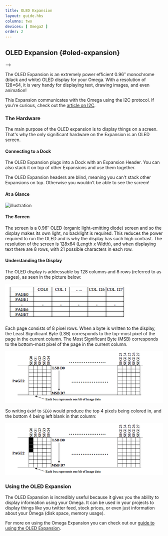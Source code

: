```yaml
---
title: OLED Expansion
layout: guide.hbs
columns: two
devices: [ Omega2 ]
order: 2
---
```


## OLED Expansion {#oled-expansion}

<!-- // intro to the oled expansion - power efficient, tiny screen, mention the resolution and that it's monochrome
<!-- // can write text, draw images, adjust settings, do some little animations (scrolling) --> -->


The OLED Expansion is an extremely power efficient 0.96″ monochrome (black and white) OLED display for your Omega. With a resolution of 128×64, it is very handy for displaying text, drawing images, and even animation!

This Expansion communicates with the Omega using the I2C protocol. If you're curious, check out the [article on I2C](#communicating-with-i2c-devices).

<!-- // mention this expansion is controlled with i2c -->

### The Hardware

<!-- // Overview of the hardware: -->
<!-- //  - the screen -->

The main purpose of the OLED expansion is to display things on a screen. That's why the only significant hardware on the Expansion is an OLED screen.

<!-- TODO: Add photo of the screen plugged in and that -->


#### Connecting to a Dock

<!-- // plugged into the expansion Header -->
<!-- // have photos of it plugged into the Exp dock, power dock, and arduino dock 2 -->

The OLED Expansion plugs into a Dock with an Expansion Header. You can also stack it on top of other Expansions and use them together.

<!-- // mention that it's headers are blind - can't stack other expansions on top of it, but you wouldn't want to anyways since it would cover your screen? -->

The OLED Expansion headers are blind, meaning you can't stack other Expansions on top. Otherwise you wouldn't be able to see the screen!

#### At a Glance

<!-- // illustration -->

![illustration](https://raw.githubusercontent.com/OnionIoT/Onion-Docs/master/Omega2/Documentation/Hardware-Overview/img/oled-expansion-illustration.jpg)

#### The Screen

<!-- // talk about how it's an OLED screen, mention the size and resolution, and mention resolution in terms of text characters -->

The screen is a 0.96″ OLED (organic light-emitting diode) screen and so the display makes its own light, no backlight is required. This reduces the power required to run the OLED and is why the display has such high contrast. The resolution of the screen is 128x64 (Length x Width), and when displaying text there are 8 rows, with 21 possible characters in each row.


#### Understanding the Display

<!-- // see the following section: https://wiki.onion.io/Documentation/Libraries/OLED-Expansion-C-Library#programming-flow_understanding-the-display -->

<!-- // include it and expand on it/make it sound nice -->

The OLED display is addressable by 128 columns and 8 rows (referred to as pages), as seen in the picture below:

![the columns and rows](../img/oled-expansion-column-rows.png)

Each page consists of 8 pixel rows. When a byte is written to the display, the Least Significant Byte (LSB) corresponds to the top-most pixel of the page in the current column. The Most Significant Byte (MSB) corresponds to the bottom-most pixel of the page in the current column.

![not-colored-in-example](../img/oled-expansion-not-colored-in.png)

So writing `0x0f` to `SEG0` would produce the top 4 pixels being colored in, and the bottom 4 being left blank in that column:

![colored-in-example](../img/oled-expansion-colored-in.png)

### Using the OLED Expansion

<!-- // give an example of when this would be useful: displaying some data using your omega -->

The OLED Expansion is incredibly useful because it gives you the ability to display information using your Omega. It can be used in your projects to display things like you twitter feed, stock prices, or even just information about your Omega (disk space, memory usage).


For more on using the Omega Expansion you can check out our [guide to using the OLED Expansion](#using-oled-expansion).

<!-- // point them to the article on using the oled expansion -->
<!-- // this article can be heavily based on the existing doc: https://wiki.onion.io/Tutorials/Expansions/Using-the-OLED-Expansion -->
<!-- // includes: -->
<!-- //  - command line Usage -->
<!-- //    - initialization -->
<!-- //    - writing text -->
<!-- //    - displaying images -->
<!-- //    - changing settings -->
<!-- //  - link to controlling the screen from  C/C++ and python -->
